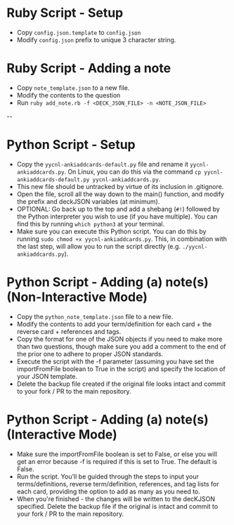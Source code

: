 

# Ruby Script - Setup

* Copy `config.json.template` to `config.json`
* Modify `config.json` prefix to unique 3 character string.

# Ruby Script - Adding a note

* Copy `note_template.json` to a new file.
* Modify the contents to the question
* Run `ruby add_note.rb -f <DECK_JSON_FILE> -n <NOTE_JSON_FILE>`

--

# Python Script - Setup
* Copy the `yycnl-ankiaddcards-default.py` file and rename it `yycnl-ankiaddcards.py`. On Linux, you can do this via the command `cp yycnl-ankiaddcards-default.py yycnl-ankiaddcards.py`.
* This new file should be untracked by virtue of its inclusion in .gitignore.
* Open the file, scroll all the way down to the main() function, and modify the prefix and deckJSON variables (at minimum).
* OPTIONAL: Go back up to the top and add a shebang (`#!`) followed by the Python interpreter you wish to use (if you have multiple). You can find this by running `which python3` at your terminal.
* Make sure you can execute this Python script. You can do this by running `sudo chmod +x yycnl-ankiaddcards.py`. This, in combination with the last step, will allow you to run the script directly (e.g. `./yycnl-ankiaddcards.py`).

# Python Script - Adding (a) note(s) (Non-Interactive Mode)
* Copy the `python_note_template.json` file to a new file.
* Modify the contents to add your term/definition for each card + the reverse card + references and tags.
* Copy the format for one of the JSON objects if you need to make more than two questions, though make sure you add a comment to the end of the prior one to adhere to proper JSON standards.
* Execute the script with the -f parameter (assuming you have set the importFromFile boolean to True in the script) and specify the location of your JSON template.
* Delete the backup file created if the original file looks intact and commit to your fork / PR to the main repository.

# Python Script - Adding (a) note(s) (Interactive Mode)
* Make sure the importFromFile boolean is set to False, or else you will get an error because -f is required if this is set to True. The default is False.
* Run the script. You'll be guided through the steps to input your terms/definitions, reverse term/definition, references, and tag lists for each card, providing the option to add as many as you need to.
* When you're finished - the changes will be written to the decKJSON specified. Delete the backup file if the original is intact and commit to your fork / PR to the main repository.
